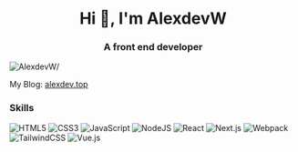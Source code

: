 <h1 align="center">Hi 👋, I'm AlexdevW</h1>

<h3 align="center">A front end developer</h3>
<p align="left"> <img src=https://komarev.com/ghpvc/?username=AlexdevW alt=AlexdevW/> </p>

My Blog: [alexdev.top](https://alexdev.top/)
### Skills

<div>
  <img src="https://img.shields.io/badge/html5-%23E34F26.svg?&style=for-the-badge&logo=html5&logoColor=white" alt="HTML5" />
  <img src="https://img.shields.io/badge/css3-%231572B6.svg?&style=for-the-badge&logo=css3&logoColor=white" alt="CSS3" />
  <img src="https://img.shields.io/badge/javascript-%23323330.svg?&style=for-the-badge&logo=javascript&logoColor=%23F7DF1E" alt="JavaScript" />
  <img src="https://img.shields.io/badge/node.js-%2343853D.svg?&style=for-the-badge&logo=node.js&logoColor=white" alt="NodeJS" />
  <img src="https://img.shields.io/badge/react-%2320232a.svg?&style=for-the-badge&logo=react&logoColor=%2361DAFB" alt="React" />
  <img src="https://img.shields.io/badge/next.js-%23000000.svg?logo=next.js&logoColor=white&style=for-the-badge" alt="Next.js" />
  <img src="https://img.shields.io/badge/webpack-%231e72b3.svg?logo=webpack&logoColor=white&style=for-the-badge" alt="Webpack" />
  <img src="https://img.shields.io/badge/tailwindcss-%2338b2ac.svg?logo=tailwind-css&logoColor=white&style=for-the-badge" alt="TailwindCSS" />
  <img src="https://img.shields.io/badge/vue.js-%2335495e.svg?logo=vue.js&logoColor=%234fc08d&style=for-the-badge" alt="Vue.js" />
</div>
